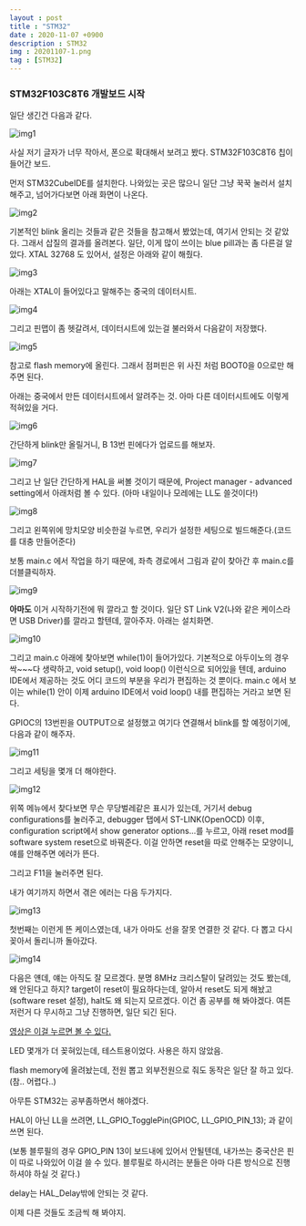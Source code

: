 ```yaml
---
layout : post
title : "STM32"
date : 2020-11-07 +0900
description : STM32
img : 20201107-1.png
tag : [STM32]
---
```


### STM32F103C8T6 개발보드 시작

 일단 생긴건 다음과 같다.

![img1](https://raw.githubusercontent.com/ReaperMaKNaE/reapermaknae.github.io/main/assets/img/20201107-3.png)

사실 저기 글자가 너무 작아서, 폰으로 확대해서 보려고 봤다. STM32F103C8T6 칩이 들어간 보드.



 먼저 STM32CubeIDE를 설치한다. 나와있는 곳은 많으니 일단 그냥 꾹꾹 눌러서 설치해주고, 넘어가다보면 아래 화면이 나온다.

![img2](https://raw.githubusercontent.com/ReaperMaKNaE/reapermaknae.github.io/main/assets/img/20201107-2.png)



 기본적인 blink 올리는 것들과 같은 것들을 참고해서 봤었는데, 여기서 안되는 것 같았다. 그래서 삽질의 결과를 올려본다. 일단, 이게 많이 쓰이는 blue pill과는 좀 다른걸 알았다. XTAL 32768 도 있어서, 설정은 아래와 같이 해줬다.

![img3](https://raw.githubusercontent.com/ReaperMaKNaE/reapermaknae.github.io/main/assets/img/20201107-19.png)

 아래는 XTAL이 들어있다고 말해주는 중국의 데이터시트.

![img4](https://raw.githubusercontent.com/ReaperMaKNaE/reapermaknae.github.io/main/assets/img/20201107-21.png)

 그리고 핀맵이 좀 헷갈려서, 데이터시트에 있는걸 불러와서 다음같이 저장했다.

![img5](https://raw.githubusercontent.com/ReaperMaKNaE/reapermaknae.github.io/main/assets/img/20201107-13.png)

 참고로 flash memory에 올린다. 그래서 점퍼핀은 위 사진 처럼 BOOT0을 0으로만 해주면 된다.

 아래는 중국에서 만든 데이터시트에서 알려주는 것. 아마 다른 데이터시트에도 이렇게 적혀있을 거다.

![img6](https://raw.githubusercontent.com/ReaperMaKNaE/reapermaknae.github.io/main/assets/img/20201107-20.png)

 간단하게 blink만 올릴거니, B 13번 핀에다가 업로드를 해보자.

 ![img7](https://raw.githubusercontent.com/ReaperMaKNaE/reapermaknae.github.io/main/assets/img/20201107-6.png)

 그리고 난 일단 간단하게 HAL을 써볼 것이기 때문에, Project manager - advanced setting에서 아래처럼 볼 수 있다. (아마 내일이나 모레에는 LL도 쓸것이다!)

![img8](https://raw.githubusercontent.com/ReaperMaKNaE/reapermaknae.github.io/main/assets/img/20201107-8.png)

 그리고 왼쪽위에 망치모양 비슷한걸 누르면, 우리가 설정한 세팅으로 빌드해준다.(코드를 대충 만들어준다)

 보통 main.c 에서 작업을 하기 때문에, 좌측 경로에서 그림과 같이 찾아간 후 main.c를 더블클릭하자.

![img9](https://raw.githubusercontent.com/ReaperMaKNaE/reapermaknae.github.io/main/assets/img/20201107-9.png)



 __아마도__ 이거 시작하기전에 뭐 깔라고 할 것이다. 일단 ST Link V2(나와 같은 케이스라면 USB Driver)를 깔라고 할텐데, 깔아주자. 아래는 설치화면.

![img10](https://raw.githubusercontent.com/ReaperMaKNaE/reapermaknae.github.io/main/assets/img/20201107-12.png)



 그리고 main.c 아래에 찾아보면 while(1)이 들어가있다. 기본적으로 아두이노의 경우 싹~~~다 생략하고, void setup(), void loop() 이런식으로 되어있을 텐데, arduino IDE에서 제공하는 것도 어디 코드의 부분을 우리가 편집하는 것 뿐이다. main.c 에서 보이는 while(1) 안이 이제 arduino IDE에서 void loop() 내를 편집하는 거라고 보면 된다.

 GPIOC의 13번핀을 OUTPUT으로 설정했고 여기다 연결해서 blink를 할 예정이기에, 다음과 같이 해주자.

![img11](https://raw.githubusercontent.com/ReaperMaKNaE/reapermaknae.github.io/main/assets/img/20201107-22.png)

 그리고 세팅을 몇개 더 해야한다.

 ![img12](https://raw.githubusercontent.com/ReaperMaKNaE/reapermaknae.github.io/main/assets/img/20201107-23.png)

 위쪽 메뉴에서 찾다보면 무슨 무당벌레같은 표시가 있는데, 거기서 debug configurations를 눌러주고, debugger 탭에서 ST-LINK(OpenOCD) 이후, configuration script에서 show generator options...를 누르고, 아래 reset mod를 software system reset으로 바꿔준다. 이걸 안하면 reset을 따로 안해주는 모양이니, 얘를 안해주면 에러가 뜬다.

  그리고 F11을 눌러주면 된다.

  

 내가 여기까지 하면서 겪은 에러는 다음 두가지다.

![img13](https://raw.githubusercontent.com/ReaperMaKNaE/reapermaknae.github.io/main/assets/img/20201107-14.png)

 첫번째는 이런게 뜬 케이스였는데, 내가 아마도 선을 잘못 연결한 것 같다. 다 뽑고 다시 꽂아서 돌리니까 돌아갔다.

![img14](https://raw.githubusercontent.com/ReaperMaKNaE/reapermaknae.github.io/main/assets/img/20201107-18.png)

 다음은 얜데, 얘는 아직도 잘 모르겠다. 분명 8MHz 크리스탈이 달려있는 것도 봤는데, 왜 안된다고 하지? target이 reset이 필요하다는데, 알아서 reset도 되게 해놨고(software reset 설정), halt도 왜 되는지 모르겠다. 이건 좀 공부를 해 봐야겠다. 여튼 저런거 다 무시하고 그냥 진행하면, 일단 되긴 된다.

 [영상은 이걸 누르면 볼 수 있다.](https://youtu.be/FVd8VxfsFIY)

 LED 몇개가 더 꽂혀있는데, 테스트용이었다. 사용은 하지 않았음.

 flash memory에 올려놨는데, 전원 뽑고 외부전원으로 줘도 동작은 일단 잘 하고 있다.(참.. 어렵다..)

 아무튼 STM32는 공부좀하면서 해야겠다.



 HAL이 아닌 LL을 쓰려면, LL_GPIO_TogglePin(GPIOC, LL_GPIO_PIN_13); 과 같이 쓰면 된다.

 (보통 블루필의 경우 GPIO_PIN 13이 보드내에 있어서 안될텐데, 내가쓰는 중국산은 핀이 따로 나와있어 이걸 쓸 수 있다. 블루필로 하시려는 분들은 아마 다른 방식으로 진행하셔야 하실 것 같다.)

 delay는 HAL_Delay밖에 안되는 것 같다.

 이제 다른 것들도 조금씩 해 봐야지.

